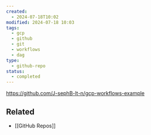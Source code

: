 ```yaml
---
created:
  - 2024-07-18T10:02
modified: 2024-07-18 10:03
tags:
  - gcp
  - github
  - git
  - workflows
  - dag
type:
  - github-repo
status:
  - completed
---
```

https://github.com/J-sephB-lt-n/gcp-workflows-example
## Related
* [[GitHub Repos]]